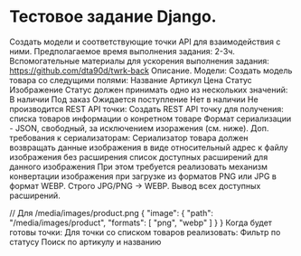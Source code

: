 # Тестовое задание Django.
Создать модели и соответствующие точки API для взаимодействия с ними. Предполагаемое время выполнения задания: 2-3ч.
Вспомогательные материалы для ускорения выполнения задания: https://github.com/dta90d/twrk-back
Описание.
Модели:
Создать модель товара со следущими полями:
Название Артикул Цена
Статус Изображение
Статус должен принимать одно из нескольких значений:
В наличии
Под заказ
Ожидается поступление Нет в наличии
Не производится
REST API точки:
Создать REST API точку для получения:
списка товаров
информации о конретном товаре
Формат сериализации - JSON, свободный, за исключением изоражения (см. ниже).
Доп. требования к сериализаторам:
Сериализатор товара должен возвращать данные изображения в виде
относительный адрес к файлу изображения без расширения список доступных расширений для данного изображения
При этом требуется реализовать механизм конвертации изображения при загрузке из форматов PNG или JPG в формат WEBP.
Строго JPG/PNG -> WEBP. Вывод всех доступных расширений.

// Для /media/images/product.png
{
"image": {
"path": "/media/images/product", "formats": [
"png",
"webp"
] }
}
Когда будет готовы точки:
Для точки со списком товаров реализовать:
Фильтр по статусу
Поиск по артикулу и названию
